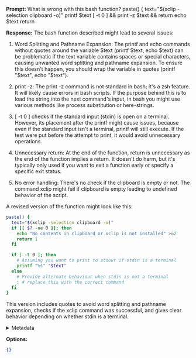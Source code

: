 **Prompt:**
What is wrong with this bash function? paste() {
  text="$(xclip -selection clipboard -o)"
  printf $text
  [ -t 0 ] && print -z $text && return
  echo $text
  return

**Response:**
The bash function described might lead to several issues:

1. Word Splitting and Pathname Expansion: The printf and echo commands without quotes around the variable $text (printf $text, echo $text) can be problematic if the text variable contains spaces or special characters, causing unwanted word splitting and pathname expansion. To ensure this doesn't happen, you should wrap the variable in quotes (printf "$text", echo "$text").

2. print -z: The print -z command is not standard in bash; it's a zsh feature. It will likely cause errors in bash scripts. If the purpose behind this is to load the string into the next command's input, in bash you might use various methods like process substitution or here-strings.

3. [ -t 0 ] checks if the standard input (stdin) is open on a terminal. However, its placement after the printf might cause issues, because even if the standard input isn't a terminal, printf will still execute. If the test were put before the attempt to print, it would avoid unnecessary operations.

4. Unnecessary return: At the end of the function, return is unnecessary as the end of the function implies a return. It doesn't do harm, but it's typically only used if you want to exit a function early or specify a specific exit status.

5. No error handling: There's no check if the clipboard is empty or not. The command xclip might fail if clipboard is empty leading to undefined behavior of the script.

A revised version of the function might look like this:

```bash
paste() {
  text="$(xclip -selection clipboard -o)"
  if [[ $? -ne 0 ]]; then
    echo "No contents in clipboard or xclip is not installed" >&2
    return 1
  fi

  if [ -t 0 ]; then
    # Assuming you want to print to stdout if stdin is a terminal
    printf "%s" "$text"
  else
    # Provide alternate behaviour when stdin is not a terminal
    : # replace this with the correct command
  fi
}
```

This version includes quotes to avoid word splitting and pathname expansion, checks if the xclip command was successful, and gives clear behavior depending on whether stdin is a terminal.

<details><summary>Metadata</summary>

- Duration: 26677 ms
- Datetime: 2023-07-24T11:21:17.784541
- Model: gpt-4-0613

</details>

**Options:**
```json
{}
```

